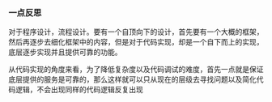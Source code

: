 ### 一点反思

对于程序设计，流程设计。要有一个自顶向下的设计，首先要有一个大概的框架，然后再逐步去细化框架中的内容，但是对于代码实现，却是一个自下而上的实现，底层逐步实现并且提供可靠的功能。

从代码实现的角度来看，为了降低复杂度以及代码调试的难度，首先一点就是保证底层提供的服务是可靠的，那么这样就可以只从现在的层级去寻找问题以及简化代码逻辑，不会出现同样的代码逻辑反复出现
